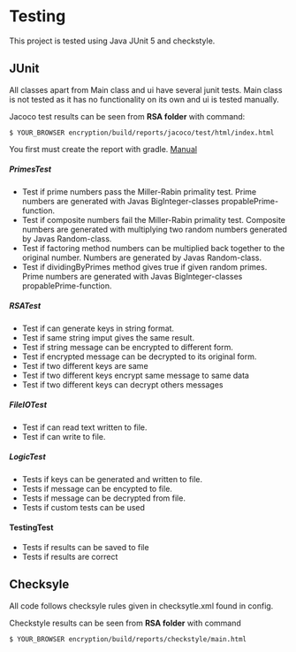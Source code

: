 # Testing

This project is tested using Java JUnit 5 and checkstyle.

## JUnit

All classes apart from Main class and ui have several junit tests. Main class is not tested as it has no functionality on its own and ui is tested manually.

Jacoco test results can be seen from **RSA folder** with command: 

```$ YOUR_BROWSER encryption/build/reports/jacoco/test/html/index.html ```

You first must create the report with gradle. [Manual](https://github.com/Vesulius/RSA/tree/master/documentation/manual.md)

##### PrimesTest

* Test if prime numbers pass the Miller-Rabin primality test. Prime numbers are generated with Javas BigInteger-classes propablePrime-function.
* Test if composite numbers fail the Miller-Rabin primality test. Composite numbers are generated with multiplying two random numbers generated by Javas Random-class.
* Test if factoring method numbers can be multiplied back together to the original number. Numbers are generated by Javas Random-class.
* Test if dividingByPrimes method gives true if given random primes. Prime numbers are generated with Javas BigInteger-classes propablePrime-function.


##### RSATest

* Test if can generate keys in string format. 
* Test if same string imput gives the same result.
* Test if string message can be encrypted to different form.
* Test if encrypted message can be decrypted to its original form.
* Test if two different keys are same
* Test if two different keys encrypt same message to same data
* Test if two different keys can decrypt others messages

##### FileIOTest

* Test if can read text written to file.
* Test if can write to file.

##### LogicTest

* Tests if keys can be generated and written to file.
* Tests if message can be encypted to file.
* Tests if message can be decrypted from file.
* Tests if custom tests can be used

#### TestingTest

* Tests if results can be saved to file
* Tests if results are correct


## Checksyle

All code follows checksyle rules given in checksytle.xml found in config. 

Checkstyle results can be seen from **RSA folder** with command

```$ YOUR_BROWSER encryption/build/reports/checkstyle/main.html ```
